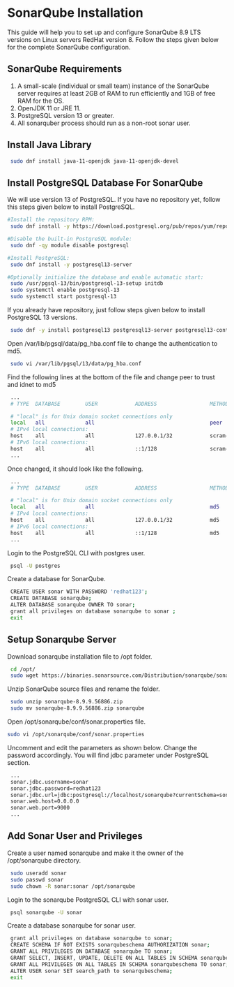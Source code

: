 # SonarQube Installation

This guide will help you to set up and configure SonarQube 8.9 LTS versions on Linux servers RedHat version 8. Follow the steps given below for the complete SonarQube configuration.

## SonarQube Requirements
1. A small-scale (individual or small team) instance of the SonarQube server requires at least 2GB of RAM to run efficiently and 1GB of free RAM for the OS.
2. OpenJDK 11 or JRE 11.
3. PostgreSQL version 13 or greater.
4. All sonarquber process should run as a non-root sonar user.

## Install Java Library

```bash
 sudo dnf install java-11-openjdk java-11-openjdk-devel
```

## Install PostgreSQL Database For SonarQube
We will use version 13 of PostgreSQL. If you have no repository yet, follow this steps given below to install PostgreSQL.

```bash
#Install the repository RPM:
 sudo dnf install -y https://download.postgresql.org/pub/repos/yum/reporpms/EL-8-x86_64/pgdg-redhat-repo-latest.noarch.rpm

#Disable the built-in PostgreSQL module:
 sudo dnf -qy module disable postgresql

#Install PostgreSQL:
 sudo dnf install -y postgresql13-server

#Optionally initialize the database and enable automatic start:
 sudo /usr/pgsql-13/bin/postgresql-13-setup initdb
 sudo systemctl enable postgresql-13
 sudo systemctl start postgresql-13
```

If you already have repository, just follow steps given below to install PostgreSQL 13 versions.

```bash
 sudo dnf -y install postgresql13 postgresql13-server postgresql13-contrib
```

Open /var/lib/pgsql/data/pg_hba.conf file to change the authentication to md5.

```bash
 sudo vi /var/lib/pgsql/13/data/pg_hba.conf
```

Find the following lines at the bottom of the file and change peer to trust and idnet to md5

```bash
 ...
 # TYPE  DATABASE        USER            ADDRESS                 METHOD

 # "local" is for Unix domain socket connections only
 local   all             all                                     peer
 # IPv4 local connections:
 host    all             all             127.0.0.1/32            scram-sha-256
 # IPv6 local connections:
 host    all             all             ::1/128                 scram-sha-256
 ...
```

Once changed, it should look like the following.

```bash
 ...
 # TYPE  DATABASE        USER            ADDRESS                 METHOD

 # "local" is for Unix domain socket connections only
 local   all             all                                     md5
 # IPv4 local connections:
 host    all             all             127.0.0.1/32            md5
 # IPv6 local connections:
 host    all             all             ::1/128                 md5
 ...
```

Login to the PostgreSQL CLI with postgres user.

```bash
 psql -U postgres
```

Create a database for SonarQube.

```bash
 CREATE USER sonar WITH PASSWORD 'redhat123';
 CREATE DATABASE sonarqube;
 ALTER DATABASE sonarqube OWNER TO sonar;
 grant all privileges on database sonarqube to sonar ;
 exit
```

## Setup Sonarqube Server
Download sonarqube installation file to /opt folder.

```bash
 cd /opt/
 sudo wget https://binaries.sonarsource.com/Distribution/sonarqube/sonarqube-8.9.9.56886.zip
```

Unzip SonarQube source files and rename the folder.

```bash
 sudo unzip sonarqube-8.9.9.56886.zip
 sudo mv sonarqube-8.9.9.56886.zip sonarqube
```

Open /opt/sonarqube/conf/sonar.properties file.

```bash
sudo vi /opt/sonarqube/conf/sonar.properties
```

Uncomment and edit the parameters as shown below. Change the password accordingly. You will find jdbc parameter under PostgreSQL section.

```bash
 ...
 sonar.jdbc.username=sonar
 sonar.jdbc.password=redhat123
 sonar.jdbc.url=jdbc:postgresql://localhost/sonarqube?currentSchema=sonarqubeschema
 sonar.web.host=0.0.0.0
 sonar.web.port=9000
 ...
```

## Add Sonar User and Privileges

Create a user named sonarqube and make it the owner of the /opt/sonarqube directory.

```bash
 sudo useradd sonar
 sudo passwd sonar
 sudo chown -R sonar:sonar /opt/sonarqube
```

Login to the sonarqube PostgreSQL CLI with sonar user.

```bash
 psql sonarqube -U sonar
```

Create a database sonarqube for sonar user.

```bash
 grant all privileges on database sonarqube to sonar;
 CREATE SCHEMA IF NOT EXISTS sonarqubeschema AUTHORIZATION sonar;
 GRANT ALL PRIVILEGES ON DATABASE sonarqube TO sonar;
 GRANT SELECT, INSERT, UPDATE, DELETE ON ALL TABLES IN SCHEMA sonarqubeschema TO sonar;
 GRANT ALL PRIVILEGES ON ALL TABLES IN SCHEMA sonarqubeschema TO sonar;
 ALTER USER sonar SET search_path to sonarqubeschema;
 exit
```

